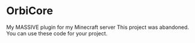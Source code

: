 # OrbiCore
My MASSIVE plugin for my Minecraft server
This project was abandoned. You can use these code for your project.
